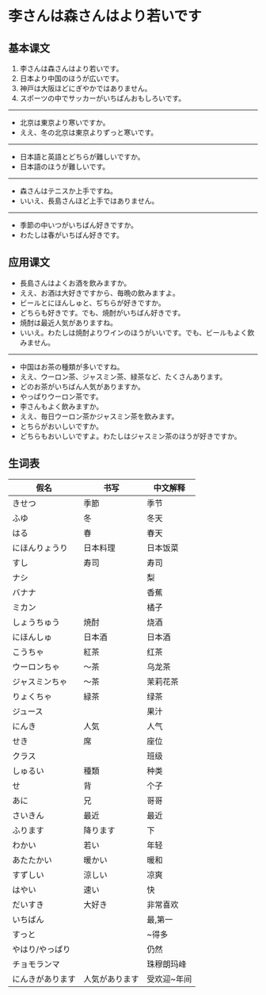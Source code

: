 # 李さんは森さんはより若いです

## 基本课文

1. 李さんは森さんはより若いです。
2. 日本より中国のほうが広いです。
3. 神戸は大阪ほどにぎやかではありません。
4. スポーツの中でサッカーがいちばんおもしろいです。

---

- 北京は東京より寒いですか。
- ええ、冬の北京は東京よりずっと寒いです。

---

- 日本語と英語とどちらが難しいですか。
- 日本語のほうが難しいです。

---

- 森さんはテニスか上手ですね。
- いいえ、長島さんほど上手ではありません。

---

- 季節の中いつがいちばん好きですか。
- わたしは春がいちばん好きです。

## 应用课文

- 長島さんはよくお酒を飲みますか。
- ええ、お酒は大好きですから、毎晩の飲みますよ。
- ビールとにほんしゅと、ぢちらが好きですか。
- どちらも好きです。でも、焼酎がいちばん好きです。
- 焼酎は最近人気がありますね。
- いいえ。わたしは焼酎よりワインのほうがいいです。でも、ビールもよく飲みません。

---

- 中国はお茶の種類が多いですね。
- ええ、ウーロン茶、ジャスミン茶、緑茶など、たくさんあります。
- どのお茶がいちばん人気がありますか。
- やっぱりウーロン茶です。
- 李さんもよく飲みますか。
- ええ、毎日ウーロン茶かジャスミン茶を飲みます。
- とちらがおいしいですか。
- どちらもおいしいですよ。わたしはジャスミン茶のほうが好きですか。

## 生词表

| 假名             | 书写           | 中文解释    |
| ---------------- | -------------- | ----------- |
| きせつ           | 季節           | 季节        |
| ふゆ             | 冬             | 冬天        |
| はる             | 春             | 春天        |
| にほんりょうり   | 日本料理       | 日本饭菜    |
| すし             | 寿司           | 寿司        |
| ナシ             |                | 梨          |
| バナナ           |                | 香蕉        |
| ミカン           |                | 橘子        |
| しょうちゅう     | 焼酎           | 烧酒        |
| にほんしゅ       | 日本酒         | 日本酒      |
| こうちゃ         | 紅茶           | 红茶        |
| ウーロンちゃ     | ～茶           | 乌龙茶      |
| ジャスミンちゃ   | ～茶           | 茉莉花茶    |
| りょくちゃ       | 緑茶           | 绿茶        |
| ジュース         |                | 果汁        |
| にんき           | 人気           | 人气        |
| せき             | 席             | 座位        |
| クラス           |                | 班级        |
| しゅるい         | 種類           | 种类        |
| せ               | 背             | 个子        |
| あに             | 兄             | 哥哥        |
| さいきん         | 最近           | 最近        |
| ふります         | 降ります       | 下          |
| わかい           | 若い           | 年轻        |
| あたたかい       | 暖かい         | 暖和        |
| すずしい         | 涼しい         | 凉爽        |
| はやい           | 速い           | 快          |
| だいすき         | 大好き         | 非常喜欢    |
| いちばん         |                | 最,第一     |
| すっと           |                | ~得多       |
| やはり/やっぱり  |                | 仍然        |
| チョモランマ     |                | 珠穆朗玛峰  |
| にんきがあります | 人気があります | 受欢迎~年间 |
